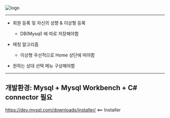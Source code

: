![logo](https://user-images.githubusercontent.com/55469709/82020787-b608ae00-96c4-11ea-870b-1d8ebdc4c41f.png)

***

* 회원 등록 및 자신의 성향 & 이상형 등록
  - DB(Mysql) 에 따로 저장해야함
  
* 매칭 알고리즘
  - 이상형 우선적으로 Home 상단에 떠야함
 
* 원하는 상대 선택 메뉴 구상해야함
  
***
    
## 개발환경: Mysql + Mysql Workbench + C# connector 필요

https://dev.mysql.com/downloads/installer/ <== Installer


